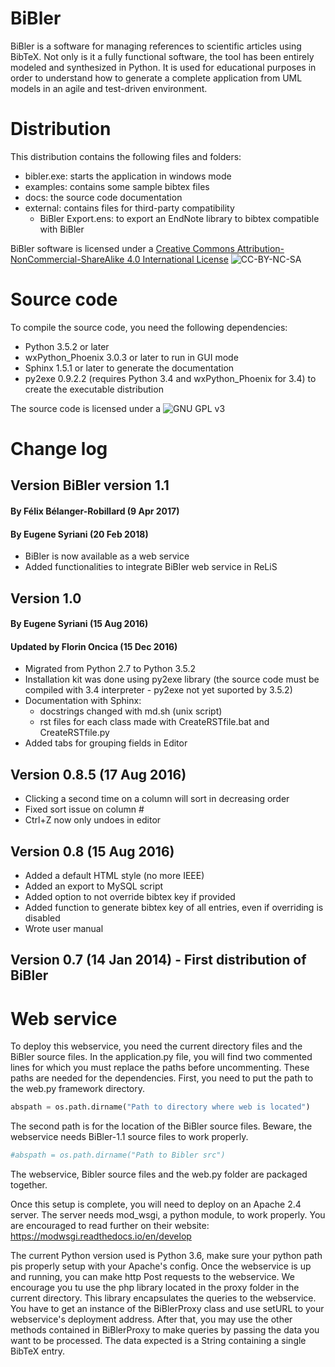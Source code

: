 # BiBler
BiBler is a software for managing references to scientific articles using BibTeX. Not only is it a fully functional software, the tool has been entirely modeled and synthesized in Python. It is used for educational purposes in order to understand how to generate a complete application from UML models in an agile and test-driven environment.

# Distribution
This distribution contains the following files and folders:
- bibler.exe: starts the application in windows mode
- examples: contains some sample bibtex files
- docs: the source code documentation
- external: contains files for third-party compatibility
    - BiBler Export.ens: to export an EndNote library to bibtex compatible with BiBler

BiBler software is licensed under a [Creative Commons Attribution-NonCommercial-ShareAlike 4.0 International License](http://creativecommons.org/licenses/by-nc-sa/4.0)
![CC-BY-NC-SA](https://i.creativecommons.org/l/by-nc-sa/4.0/88x31.png)

# Source code
To compile the source code, you need the following dependencies:
- Python 3.5.2 or later
- wxPython_Phoenix 3.0.3 or later to run in GUI mode
- Sphinx 1.5.1 or later to generate the documentation
- py2exe 0.9.2.2 (requires Python 3.4 and wxPython_Phoenix for 3.4) to create the executable distribution

The source code is licensed under a ![GNU GPL v3](https://img.shields.io/badge/license-GPLv3-blue.svg)

# Change log
## Version BiBler version 1.1
#### By Félix Bélanger-Robillard (9 Apr 2017)
#### By Eugene Syriani (20 Feb 2018)
- BiBler is now available as a web service
- Added functionalities to integrate BiBler web service in ReLiS

## Version 1.0
#### By Eugene Syriani (15 Aug 2016)
#### Updated by Florin Oncica (15 Dec 2016)
- Migrated from Python 2.7 to Python 3.5.2
- Installation kit was done using py2exe library (the source code must be compiled with 3.4 interpreter - py2exe not yet suported by 3.5.2)
- Documentation with Sphinx:
   - docstrings changed with md.sh (unix script)
   - rst files for each class made with CreateRSTfile.bat and CreateRSTfile.py
- Added tabs for grouping fields in Editor

## Version 0.8.5 (17 Aug 2016)
- Clicking a second time on a column will sort in decreasing order
- Fixed sort issue on column #
- Ctrl+Z now only undoes in editor

## Version 0.8 (15 Aug 2016)
- Added a default HTML style (no more IEEE)
- Added an export to MySQL script
- Added option to not override bibtex key if provided
- Added function to generate bibtex key of all entries, even if overriding is disabled
- Wrote user manual

## Version 0.7 (14 Jan 2014) - First distribution of BiBler


# Web service
To deploy this webservice, you need the current directory files and the BiBler source files.
In the application.py file, you will find two commented lines for which you must replace the
paths before uncommenting.
These paths are needed for the dependencies. First, you need to put the path to the web.py
framework directory.
```python
abspath = os.path.dirname("Path to directory where web is located")
```
The second path is for the location of the BiBler source files. Beware, the webservice needs
BiBler-1.1 source files to work properly.
```python
#abspath = os.path.dirname("Path to Bibler src")
```
The webservice, Bibler source files and the web.py folder are packaged together.

Once this setup is complete, you will need to deploy on an Apache 2.4 server. The server needs
mod_wsgi, a python module, to work properly. You are encouraged to read further on their
website: https://modwsgi.readthedocs.io/en/develop

The current Python version used is Python 3.6, make sure your python path pis properly setup
with your Apache's config.
Once the webservice is up and running, you can make http Post requests to the webservice. We
encourage you tu use the php library located in the proxy folder in the current directory. 
This library encapsulates the queries to the webservice. You have to get an instance of the
BiBlerProxy class and use setURL to your webservice's deployment address. After that, you 
may use the other methods contained in BiBlerProxy to make queries by passing the data you
want to be processed. The data expected is a String containing a single BibTeX entry.
